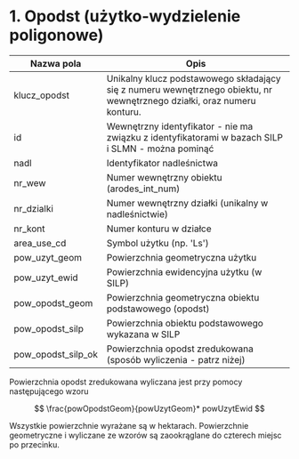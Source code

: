 # 1. Opodst (użytko-wydzielenie poligonowe)



| Nazwa pola            | Opis                                                                                                                    |
| --------------------- | ----------------------------------------------------------------------------------------------------------------------- |
| klucz\_opodst         | Unikalny klucz podstawowego składający się z numeru wewnętrznego obiektu, nr wewnętrznego działki, oraz numeru konturu. |
| id                    | Wewnętrzny identyfikator - nie ma związku z identyfikatorami w bazach SILP i SLMN - można pominąć                       |
| nadl                  | Identyfikator nadleśnictwa                                                                                              |
| nr\_wew               | Numer wewnętrzny obiektu (arodes\_int\_num)                                                                             |
| nr\_dzialki           | Numer wewnętrzny działki (unikalny w nadleśnictwie)                                                                     |
| nr\_kont              | Numer konturu w działce                                                                                                 |
| area\_use\_cd         | Symbol użytku (np. 'Ls')                                                                                                |
| pow\_uzyt\_geom       | Powierzchnia geometryczna użytku                                                                                        |
| pow\_uzyt\_ewid       | Powierzchnia ewidencyjna użytku (w SILP)                                                                                |
| pow\_opodst\_geom     | Powierzchnia geometryczna obiektu podstawowego (opodst)                                                                 |
| pow\_opodst\_silp     | Powierzchnia obiektu podstawowego wykazana w SILP                                                                       |
| pow\_opodst\_silp\_ok | Powierzchnia opodst zredukowana (sposób wyliczenia - patrz niżej)                                                       |

Powierzchnia opodst zredukowana wyliczana jest przy pomocy następującego wzoru

$$
\frac{powOpodstGeom}{powUzytGeom}* powUzytEwid
$$

Wszystkie powierzchnie wyrażane są w hektarach. Powierzchnie geometryczne i wyliczane ze wzorów są zaookrąglane do czterech miejsc po przecinku.



